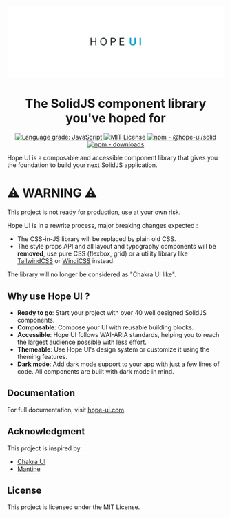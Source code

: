 <p align="center">
  <a href="https://hope-ui.com">
    <img
      alt="Hope UI | The SolidJS component library you've hoped for."
      src="./assets/banner.jpg" 
    />
  </a>
</p>

<h1 align="center">The SolidJS component library you've hoped for</h1>

<p align="center">
  <a href="https://lgtm.com/projects/g/fabien-ml/hope-ui/context:javascript">
    <img src="https://img.shields.io/lgtm/grade/javascript/g/fabien-ml/hope-ui.svg?logo=lgtm&logoWidth=18" alt="Language grade: JavaScript"/>
  </a>
  <a href="LICENSE.md">
    <img src="https://img.shields.io/github/license/fabien-ml/hope-ui" alt="MIT License"/>
  </a>
  <a href="https://www.npmjs.com/package/@hope-ui/solid">
    <img src="https://img.shields.io/npm/v/@hope-ui/solid" alt="npm - @hope-ui/solid"/>
  </a>
  <a href="https://www.npmjs.com/package/@hope-ui/solid">
    <img src="https://img.shields.io/npm/dm/@hope-ui/solid.svg" alt="npm - downloads" height="18">
  </a>
</p>

Hope UI is a composable and accessible component library that gives you the foundation to build your next SolidJS application.

# ⚠️ WARNING ⚠️

This project is not ready for production, use at your own risk.

Hope UI is in a rewrite process, major breaking changes expected :
- The CSS-in-JS library will be replaced by plain old CSS.
- The style props API and all layout and typography components will be **removed**, use pure CSS (flexbox, grid) or a utility library like [TailwindCSS](https://tailwindcss.com/) or [WindiCSS](https://windicss.org/) instead.

The library will no longer be considered as "Chakra UI like".

## Why use Hope UI ?

- **Ready to go**: Start your project with over 40 well designed SolidJS components.
- **Composable**: Compose your UI with reusable building blocks.
- **Accessible**: Hope UI follows WAI-ARIA standards, helping you to reach the largest audience possible with less effort.
- **Themeable**: Use Hope UI's design system or customize it using the theming features.
- **Dark mode**: Add dark mode support to your app with just a few lines of code. All components are built with dark mode in mind.

## Documentation

For full documentation, visit [hope-ui.com](https://hope-ui.com/).

## Acknowledgment

This project is inspired by :

- [Chakra UI](https://chakra-ui.com/)
- [Mantine](https://mantine.dev/)

## License

This project is licensed under the MIT License.
